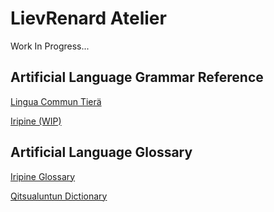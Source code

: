 # LievRenard Atelier



Work In Progress...





## Artificial Language Grammar Reference



<a href="https://lievrenard.github.io/LievRenard/LCT/Introduction">Lingua Commun Tier&auml;</a>

<a href="https://lievrenard.github.io/LievRenard/Iripine/Introduction">Iripine (WIP)</a>



## Artificial Language Glossary



<a href="https://lievrenard.github.io/LievRenard/Dictionaries/IripineGlossary">Iripine Glossary</a>

<a href="https://planet-tail-592.notion.site/007ef583516f427daef004d9264a39a0?v=aec5e107569d48c1b428a51b1092982f">Qitsualuntun Dictionary</a>
